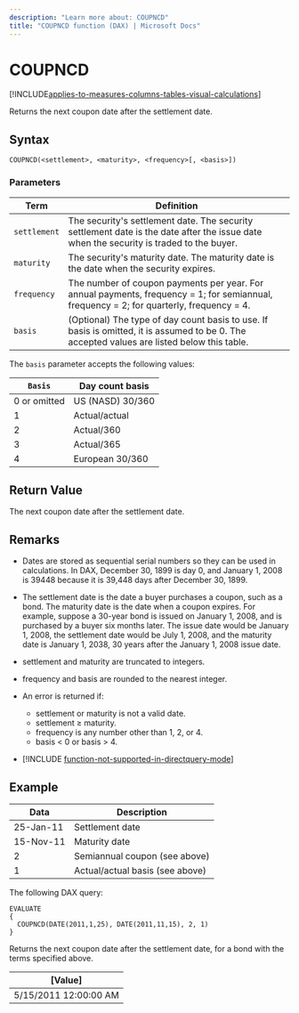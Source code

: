 ```yaml
---
description: "Learn more about: COUPNCD"
title: "COUPNCD function (DAX) | Microsoft Docs"
---
```


# COUPNCD

[!INCLUDE[applies-to-measures-columns-tables-visual-calculations](includes/applies-to-measures-columns-tables-visual-calculations.md)]

Returns the next coupon date after the settlement date.

## Syntax

```dax
COUPNCD(<settlement>, <maturity>, <frequency>[, <basis>])
```

### Parameters

|Term|Definition|  
|--------|--------------|  
|`settlement`|The security's settlement date. The security settlement date is the date after the issue date when the security is traded to the buyer.|  
|`maturity`|The security's maturity date. The maturity date is the date when the security expires.|
|`frequency`|The number of coupon payments per year. For annual payments, frequency = 1; for semiannual, frequency = 2; for quarterly, frequency = 4.|
|`basis`|(Optional) The type of day count basis to use. If basis is omitted, it is assumed to be 0. The accepted values are listed below this table.|

The `basis` parameter accepts the following values:

| `Basis`    | **Day count basis** |
| ------------ | ------------------- |
| 0 or omitted | US (NASD) 30/360    |
| 1            | Actual/actual       |
| 2            | Actual/360          |
| 3            | Actual/365          |
| 4            | European 30/360     |

## Return Value

The next coupon date after the settlement date.

## Remarks

- Dates are stored as sequential serial numbers so they can be used in calculations. In DAX, December 30, 1899 is day 0, and January 1, 2008 is 39448 because it is 39,448 days after December 30, 1899.

- The settlement date is the date a buyer purchases a coupon, such as a bond. The maturity date is the date when a coupon expires. For example, suppose a 30-year bond is issued on January 1, 2008, and is purchased by a buyer six months later. The issue date would be January 1, 2008, the settlement date would be July 1, 2008, and the maturity date is January 1, 2038, 30 years after the January 1, 2008 issue date.

- settlement and maturity are truncated to integers.

- frequency and basis are rounded to the nearest integer.

- An error is returned if:
  - settlement or maturity is not a valid date.
  - settlement ≥ maturity.
  - frequency is any number other than 1, 2, or 4.
  - basis < 0 or basis > 4.

- [!INCLUDE [function-not-supported-in-directquery-mode](includes/function-not-supported-in-directquery-mode.md)]

## Example

| **Data**  | **Description**                 |
| --------- | ------------------------------- |
| 25-Jan-11 | Settlement date                 |
| 15-Nov-11 | Maturity date                   |
| 2         | Semiannual coupon (see above)   |
| 1         | Actual/actual basis (see above) |

The following DAX query:

```dax
EVALUATE
{
  COUPNCD(DATE(2011,1,25), DATE(2011,11,15), 2, 1)
}
```

Returns the next coupon date after the settlement date, for a bond with the terms specified above.

| **[Value]**         |
| --------------------- |
| 5/15/2011 12:00:00 AM |
